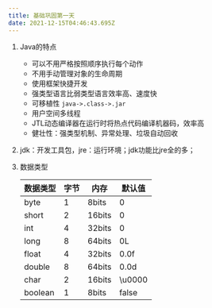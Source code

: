 ```yaml
---
title: 基础巩固第一天
date: 2021-12-15T04:46:43.695Z
---
```

1. Java的特点

   * 可以不用严格按照顺序执行每个动作
   * 不用手动管理对象的生命周期
   * 使用框架快捷开发
   * 强类型语言比弱类型语言效率高、速度快
   * 可移植性 `java->.class->.jar`
   * 用户空间多线程
   * JTL动态编译器在运行时将热点代码编译机器码，效率高
   * 健壮性：强类型机制、异常处理、垃圾自动回收
2. jdk：开发工具包，jre：运行环境；jdk功能比jre全的多；
3. 数据类型

   |  数据类型  | 字节  | 内存 |  默认值 |
   |  ----     | ---- | ----|  ----  |
   | byte   | 1 |  8bits     |   0  |
   | short  | 2 |  16bits    |  0   |
   | int    | 4 |  32bits    |  0   |
   | long   | 8 |  64bits    |  0L   |
   | float  | 4 |  32bits    |  0.0f   |
   | double | 8 |  64bits    |  0.0d   |
   | char  | 2 |  16bits    |  \u0000   |
   | boolean  | 1 |  8bits    |  false   |
